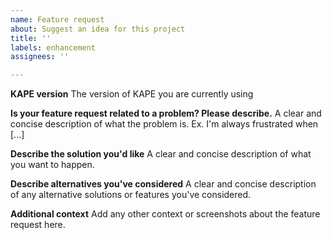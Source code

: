 ```yaml
---
name: Feature request
about: Suggest an idea for this project
title: ''
labels: enhancement
assignees: ''

---
```


**KAPE version**
The version of KAPE you are currently using

**Is your feature request related to a problem? Please describe.**
A clear and concise description of what the problem is. Ex. I'm always frustrated when [...]

**Describe the solution you'd like**
A clear and concise description of what you want to happen.

**Describe alternatives you've considered**
A clear and concise description of any alternative solutions or features you've considered.

**Additional context**
Add any other context or screenshots about the feature request here.
